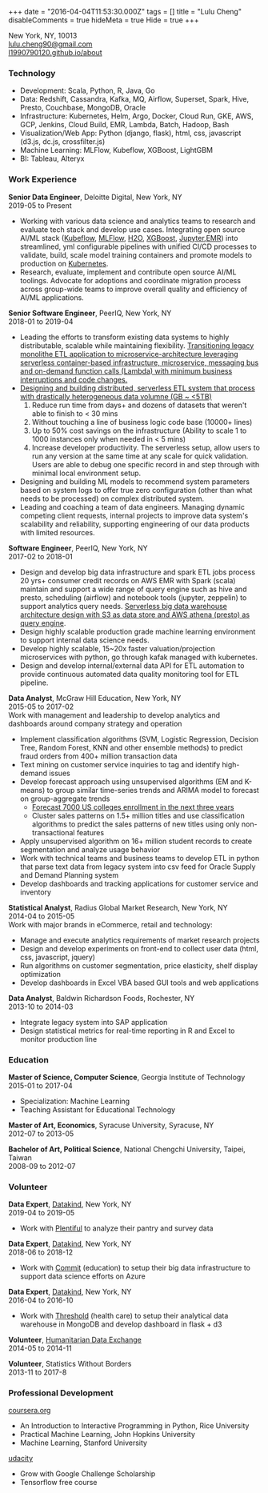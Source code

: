+++
date = "2016-04-04T11:53:30.000Z"
tags = []
title = "Lulu Cheng"
disableComments = true
hideMeta = true
Hide = true
+++

<!--more-->

New York, NY, 10013  
[lulu.cheng90@gmail.com](mailto:lulu.cheng90@gmail.com)  
[l1990790120.github.io/about](http://l1990790120.github.io/about)

### Technology

- Development: Scala, Python, R, Java, Go
- Data: Redshift, Cassandra, Kafka, MQ, Airflow, Superset, Spark, Hive, Presto, Couchbase, MongoDB, Oracle
- Infrastructure: Kubernetes, Helm, Argo, Docker, Cloud Run, GKE, AWS, GCP, Jenkins, Cloud Build, EMR, Lambda, Batch, Hadoop, Bash
- Visualization/Web App: Python (django, flask), html, css, javascript (d3.js, dc.js, crossfilter.js)
- Machine Learning: MLFlow, Kubeflow, XGBoost, LightGBM
- BI: Tableau, Alteryx

### Work Experience

**Senior Data Engineer**, Deloitte Digital, New York, NY  
2019-05 to Present

- Working with various data science and analytics teams to research and evaluate tech stack and develop use cases. Integrating open source AI/ML stack ([Kubeflow](https://www.kubeflow.org/), [MLFlow](https://mlflow.org/), [H2O](https://www.h2o.ai/), [XGBoost](https://xgboost.readthedocs.io/), [Jupyter](https://jupyter.org/),[EMR](https://aws.amazon.com/emr/)) into streamlined, yml configurable pipelines with unified CI/CD processes to validate, build, scale model training containers and promote models to production on [Kubernetes](https://kubernetes.io/).
- Research, evaluate, implement and contribute open source AI/ML toolings. Advocate for adoptions and coordinate migration process across group-wide teams to improve overall quality and efficiency of AI/ML applications.

**Senior Software Engineer**, PeerIQ, New York, NY  
2018-01 to 2019-04

- Leading the efforts to transform existing data systems to highly distributable, scalable while maintaining flexibility. [Transitioning legacy monolithe ETL application to microservice-architecture leveraging serverless container-based infrastructure, microservice, messaging bus and on-demand function calls (Lambda) with minimum business interruptions and code changes.](https://medium.com/@l1990790120/the-battles-of-etl-bottlenecks-and-how-to-fight-them-bd242dfc6733)
- [Designing and building distributed, serverless ETL system that process with drastically heterogeneous data volumne (GB ~ <5TB)](https://medium.com/@l1990790120/why-spark-is-not-the-distributed-framework-of-the-future-ab974ea75308)
  1. Reduce run time from days+ and dozens of datasets that weren't able to finish to < 30 mins
  2. Without touching a line of business logic code base (10000+ lines)
  3. Up to 50% cost savings on the infrastructure (Ability to scale 1 to 1000 instances only when needed in < 5 mins)
  4. Increase developer productivity. The serverless setup, allow users to run any version at the same time at any scale for quick validation. Users are able to debug one specific record in and step through with minimal local environment setup.
- Designing and building ML models to recommend system parameters based on system logs to offer true zero configuration (other than what needs to be processed) on complex distributed system.
- Leading and coaching a team of data engineers. Managing dynamic competing client requests, internal projects to improve data system's scalability and reliability, supporting engineering of our data products with limited resources.

**Software Engineer**, PeerIQ, New York, NY  
2017-02 to 2018-01

- Design and develop big data infrastructure and spark ETL jobs process 20 yrs+ consumer credit records on AWS EMR with Spark (scala) maintain and support a wide range of query engine such as hive and presto, scheduling (airflow) and notebook tools (jupyter, zeppelin) to support analytics query needs. [Serverless big data warehouse architecture design with S3 as data store and AWS athena (presto) as query engine](https://medium.com/@l1990790120/how-we-do-serverless-big-data-etl-olap-queries-15979a71574).
- Design highly scalable production grade machine learning environment to support internal data science needs.
- Develop highly scalable, 15~20x faster valuation/projection microservices with python, go through kafak managed with kubernetes.
- Design and develop internal/external data API for ETL automation to provide continuous automated data quality monitoring tool for ETL pipeline.

**Data Analyst**, McGraw Hill Education, New York, NY  
2015-05 to 2017-02  
Work with management and leadership to develop analytics and dashboards around company strategy and operation

- Implement classification algorithms (SVM, Logistic Regression, Decision Tree, Random Forest, KNN and other ensemble methods) to predict fraud orders from 400+ million transaction data
- Text mining on customer service inquiries to tag and identify high-demand issues
- Develop forecast approach using unsupervised algorithms (EM and K-means) to group similar time-series trends and ARIMA model to forecast on group-aggregate trends
  - [Forecast 7000 US colleges enrollment in the next three years](https://l1990790120.github.io/post/2015-12-14-college-enrollment-forecast-inst-level/)
  - Cluster sales patterns on 1.5+ million titles and use classification algorithms to predict the sales patterns of new titles using only non-transactional features
- Apply unsupervised algorithm on 16+ million student records to create segmentation and analyze usage behavior
- Work with technical teams and business teams to develop ETL in python that parse text data from legacy system into csv feed for Oracle Supply and Demand Planning system
- Develop dashboards and tracking applications for customer service and inventory

**Statistical Analyst**, Radius Global Market Research, New York, NY  
2014-04 to 2015-05  
Work with major brands in eCommerce, retail and technology:

- Manage and execute analytics requirements of market research projects
- Design and develop experiments on front-end to collect user data (html, css, javascript, jquery)
- Run algorithms on customer segmentation, price elasticity, shelf display optimization
- Develop dashboards in Excel VBA based GUI tools and web applications

**Data Analyst**, Baldwin Richardson Foods, Rochester, NY  
2013-10 to 2014-03

- Integrate legacy system into SAP application
- Design statistical metrics for real-time reporting in R and Excel to monitor production line

### Education

**Master of Science, Computer Science**, Georgia Institute of Technology  
2015-01 to 2017-04

- Specialization: Machine Learning
- Teaching Assistant for Educational Technology

**Master of Art, Economics**, Syracuse University, Syracuse, NY  
2012-07 to 2013-05

**Bachelor of Art, Political Science**, National Chengchi University, Taipei, Taiwan  
2008-09 to 2012-07

### Volunteer

**Data Expert**, [Datakind](http://www.datakind.org/), New York, NY  
2019-04 to 2019-05

- Work with [Plentiful](https://www.plentifulapp.com/) to analyze their pantry and survey data

**Data Expert**, [Datakind](http://www.datakind.org/), New York, NY  
2018-06 to 2018-12

- Work with [Commit](https://commitpartnership.org/) (education) to setup their big data infrastructure to support data science efforts on Azure

**Data Expert**, [Datakind](http://www.datakind.org/), New York, NY  
2016-04 to 2016-10

- Work with [Threshold](http://www.thresholds.org/) (health care) to setup their analytical data warehouse in MongoDB and develop dashboard in flask + d3

**Volunteer**, [Humanitarian Data Exchange](https://data.hdx.rwlabs.org/)  
2014-05 to 2014-11

**Volunteer**, Statistics Without Borders  
2013-11 to 2017-8

### Professional Development

[coursera.org](https://www.coursera.org/)

- An Introduction to Interactive Programming in Python, Rice University
- Practical Machine Learning, John Hopkins University
- Machine Learning, Stanford University

[udacity](https://www.udacity.com/)

- Grow with Google Challenge Scholarship
- Tensorflow free course
